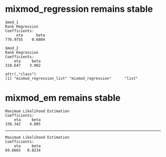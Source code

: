 # mixmod_regression remains stable

    $mod_1
    Rank Regression
    Coefficients:
         eta      beta  
    776.9755    0.6804  
    
    $mod_2
    Rank Regression
    Coefficients:
        eta     beta  
    310.647    3.902  
    
    attr(,"class")
    [1] "mixmod_regression_list" "mixmod_regression"      "list"                  

# mixmod_em remains stable

    Maximum Likelihood Estimation
    Coefficients:
        eta     beta  
    330.342    4.805  

---

    Maximum Likelihood Estimation
    Coefficients:
        eta     beta  
    69.6665   0.8234  

